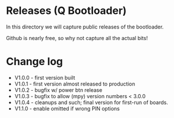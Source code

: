 
# Releases (Q Bootloader)

In this directory we will capture public releases of the bootloader.

Github is nearly free, so why not capture all the actual bits!


# Change log

- V1.0.0 - first version built
- V1.0.1 - first version almost released to production
- V1.0.2 - bugfix w/ power btn release
- V1.0.3 - bugfix to allow (mpy) version numbers < 3.0.0
- V1.0.4 - cleanups and such; final version for first-run of boards.
- V1.1.0 - enable omitted if wrong PIN options
